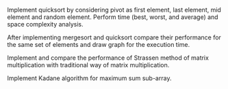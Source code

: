Implement quicksort by considering pivot as first element, last element, mid element and random element. Perform time (best, worst, and average) and space complexity analysis.

After implementing mergesort and quicksort compare their performance for the same set of elements and draw graph for the execution time.

Implement and compare the performance of Strassen method of matrix multiplication with traditional way of matrix multiplication.

Implement Kadane algorithm for maximum sum sub-array.
